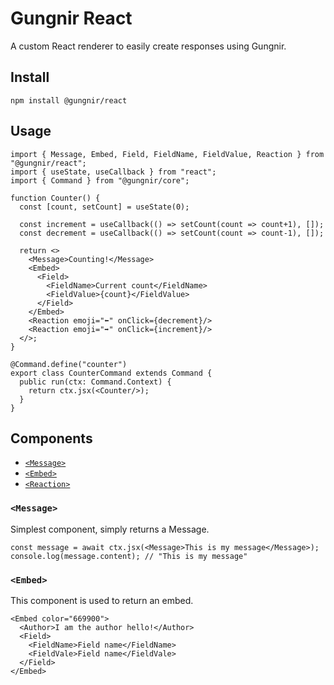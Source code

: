 # Gungnir React

A custom React renderer to easily create responses using Gungnir.

## Install

```
npm install @gungnir/react
```

## Usage

```tsx
import { Message, Embed, Field, FieldName, FieldValue, Reaction } from "@gungnir/react";
import { useState, useCallback } from "react";
import { Command } from "@gungnir/core";

function Counter() {
  const [count, setCount] = useState(0);

  const increment = useCallback(() => setCount(count => count+1), []);
  const decrement = useCallback(() => setCount(count => count-1), []);

  return <>
    <Message>Counting!</Message>
    <Embed>
      <Field>
        <FieldName>Current count</FieldName>
        <FieldValue>{count}</FieldValue>
      </Field>
    </Embed>
    <Reaction emoji="⬅️" onClick={decrement}/>
    <Reaction emoji="➡️" onClick={increment}/>
  </>;
}

@Command.define("counter")
export class CounterCommand extends Command {
  public run(ctx: Command.Context) {
    return ctx.jsx(<Counter/>);
  }
}
```

## Components

* [`<Message>`](#message)
* [`<Embed>`](#embed)
* [`<Reaction>`](#reaction)

### `<Message>`

Simplest component, simply returns a Message.
```tsx
const message = await ctx.jsx(<Message>This is my message</Message>);
console.log(message.content); // "This is my message"
```

### `<Embed>`

This component is used to return an embed.
```tsx
<Embed color="669900">
  <Author>I am the author hello!</Author>
  <Field>
    <FieldName>Field name</FieldName>
    <FieldVale>Field name</FieldVale>
  </Field>
</Embed>
```